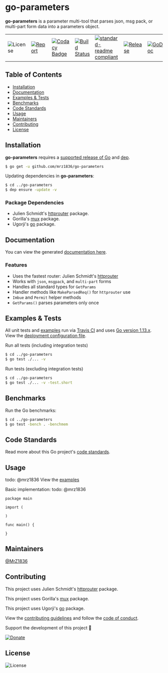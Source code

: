 # go-parameters
**go-parameters** is a parameter multi-tool that parses json, msg pack, or multi-part form data into a parameters object.

| | | | | | | |
|-|-|-|-|-|-|-|
| ![License](https://img.shields.io/github/license/mrz1836/go-parameters.svg?style=flat&p=1) | [![Report](https://goreportcard.com/badge/github.com/mrz1836/go-parameters?style=flat&p=1)](https://goreportcard.com/report/github.com/mrz1836/go-parameters)  | [![Codacy Badge](https://api.codacy.com/project/badge/Grade/4859aa01ee8b435d9cd94711589f5086)](https://www.codacy.com/app/mrz1818/go-parameters?utm_source=github.com&amp;utm_medium=referral&amp;utm_content=mrz1836/go-parameters&amp;utm_campaign=Badge_Grade) |  [![Build Status](https://travis-ci.com/mrz1836/go-parameters.svg?branch=master)](https://travis-ci.com/mrz1836/go-parameters)   |  [![standard-readme compliant](https://img.shields.io/badge/standard--readme-OK-green.svg?style=flat)](https://github.com/RichardLitt/standard-readme) | [![Release](https://img.shields.io/github/release-pre/mrz1836/go-parameters.svg?style=flat)](https://github.com/mrz1836/go-parameters/releases) | [![GoDoc](https://godoc.org/github.com/mrz1836/go-parameters?status.svg&style=flat)](https://godoc.org/github.com/mrz1836/go-parameters) |

## Table of Contents
- [Installation](#installation)
- [Documentation](#documentation)
- [Examples & Tests](#examples--tests)
- [Benchmarks](#benchmarks)
- [Code Standards](#code-standards)
- [Usage](#usage)
- [Maintainers](#maintainers)
- [Contributing](#contributing)
- [License](#license)

## Installation

**go-parameters** requires a [supported release of Go](https://golang.org/doc/devel/release.html#policy) and [dep](https://github.com/golang/dep).
```bash
$ go get -u github.com/mrz1836/go-parameters
```

Updating dependencies in **go-parameters**:
```bash
$ cd ../go-parameters
$ dep ensure -update -v
```

### Package Dependencies
- Julien Schmidt's [httprouter](https://github.com/julienschmidt/httprouter) package.
- Gorilla's [mux](https://github.com/gorilla/mux) package.
- Ugorji's [go](https://github.com/ugorji/go) package.

## Documentation
You can view the generated [documentation here](https://godoc.org/github.com/mrz1836/go-parameters).

### Features
- Uses the fastest router: Julien Schmidt's [httprouter](https://github.com/julienschmidt/httprouter)
- Works with `json`, `msgpack`, and `multi-part` forms
- Handles all standard types for `GetParams`
- Handler methods like `MakeParsedReq()` for `httprouter` use
- `Imbue` and `Permit` helper methods
- `GetParams()` parses parameters only once

## Examples & Tests
All unit tests and [examples](examples/examples.go) run via [Travis CI](https://travis-ci.com/mrz1836/go-parameters) and uses [Go version 1.13.x](https://golang.org/doc/go1.13). View the [deployment configuration file](.travis.yml).

Run all tests (including integration tests)
```bash
$ cd ../go-parameters
$ go test ./... -v
```

Run tests (excluding integration tests)
```bash
$ cd ../go-parameters
$ go test ./... -v -test.short
```

## Benchmarks
Run the Go benchmarks:
```bash
$ cd ../go-parameters
$ go test -bench . -benchmem
```

## Code Standards
Read more about this Go project's [code standards](CODE_STANDARDS.md).

## Usage
todo: @mrz1836
View the [examples](examples/examples.go)

Basic implementation:
todo: @mrz1836
```golang
package main

import (

)

func main() {

}
```

## Maintainers

[@MrZ1836](https://github.com/mrz1836)

## Contributing

This project uses Julien Schmidt's [httprouter](https://github.com/julienschmidt/httprouter) package.

This project uses Gorilla's [mux](https://github.com/gorilla/mux) package.

This project uses Ugorji's [go](https://github.com/ugorji/go) package.

View the [contributing guidelines](CONTRIBUTING.md) and follow the [code of conduct](CODE_OF_CONDUCT.md).

Support the development of this project 🙏

[![Donate](https://img.shields.io/badge/donate-bitcoin-brightgreen.svg)](https://mrz1818.com/?tab=tips&af=go-parameters)

## License

![License](https://img.shields.io/github/license/mrz1836/go-parameters.svg?style=flat&p=1)

